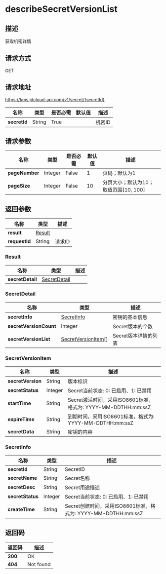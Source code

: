 # describeSecretVersionList


## 描述
获取机密详情

## 请求方式
GET

## 请求地址
https://kms.jdcloud-api.com/v1/secret/{secretId}

|名称|类型|是否必需|默认值|描述|
|---|---|---|---|---|
|**secretId**|String|True| |机密ID|

## 请求参数
|名称|类型|是否必需|默认值|描述|
|---|---|---|---|---|
|**pageNumber**|Integer|False|1|页码；默认为1|
|**pageSize**|Integer|False|10|分页大小；默认为10；取值范围[10, 100]|


## 返回参数
|名称|类型|描述|
|---|---|---|
|**result**|[Result](describesecretversionlist#result)| |
|**requestId**|String|请求ID|

### <div id="result">Result</div>
|名称|类型|描述|
|---|---|---|
|**secretDetail**|[SecretDetail](describesecretversionlist#secretdetail)| |
### <div id="secretdetail">SecretDetail</div>
|名称|类型|描述|
|---|---|---|
|**secretInfo**|[SecretInfo](describesecretversionlist#secretinfo)|密钥的基本信息|
|**secretVersionCount**|Integer|Secret版本的个数|
|**secretVersionList**|[SecretVersionItem[]](describesecretversionlist#secretversionitem)|Secret版本详情的列表|
### <div id="secretversionitem">SecretVersionItem</div>
|名称|类型|描述|
|---|---|---|
|**secretVersion**|String|版本标识|
|**secretStatus**|Integer|Secret当前状态: 0: 已启用、1: 已禁用|
|**startTime**|String|Secret激活时间，采用ISO8601标准，格式为: YYYY-MM-DDTHH:mm:ssZ|
|**expireTime**|String|到期时间，采用ISO8601标准，格式为: YYYY-MM-DDTHH:mm:ssZ|
|**secretData**|String|密钥的内容|
### <div id="secretinfo">SecretInfo</div>
|名称|类型|描述|
|---|---|---|
|**secretId**|String|SecretID|
|**secretName**|String|Secret名称|
|**secretDesc**|String|Secret用途描述|
|**secretStatus**|Integer|Secret当前状态: 0: 已启用、1: 已禁用|
|**createTime**|String|Secret创建时间，采用ISO8601标准，格式为: YYYY-MM-DDTHH:mm:ssZ|

## 返回码
|返回码|描述|
|---|---|
|**200**|OK|
|**404**|Not found|
